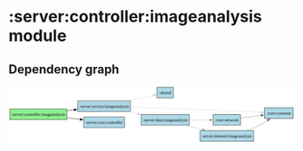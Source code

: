 ﻿# :server:controller:imageanalysis module
## Dependency graph
![:server:controller:imageanalysis](../../../docs/images/graphs/dep_graph__server_controller_imageanalysis.svg)
